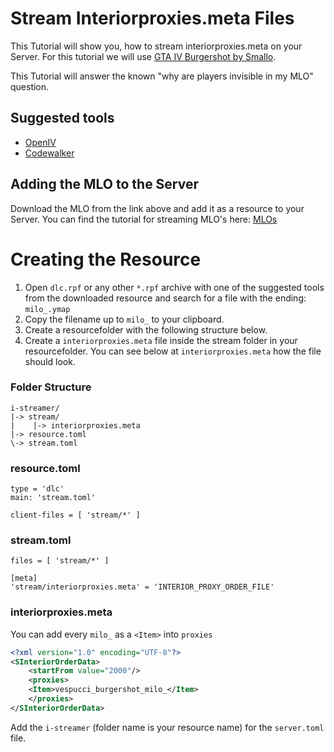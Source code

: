 # Stream Interiorproxies.meta Files
This Tutorial will show you, how to stream interiorproxies.meta on your Server. For this tutorial we will use [GTA IV Burgershot by Smallo](https://www.gta5-mods.com/maps/gtaiv-burgershot-interior-sp-and-fivem).

This Tutorial will answer the known "why are players invisible in my MLO" question.

## Suggested tools
* [OpenIV](https://openiv.com/)
* [Codewalker](https://www.gta5-mods.com/tools/codewalker-gtav-interactive-3d-map)

## Adding the MLO to the Server
Download the MLO from the link above and add it as a resource to your Server. You can find the tutorial for streaming MLO's here: [MLOs]([Tutorial:Stream)
# Creating the Resource
1. Open ```dlc.rpf``` or any other ```*.rpf``` archive with one of the suggested tools from the downloaded resource and search for a file with the ending: ```milo_.ymap```
2. Copy the filename up to ```milo_``` to your clipboard.
3. Create a resourcefolder with the following structure below.
4. Create a ```interiorproxies.meta``` file inside the stream folder in your resourcefolder. You can see below at ```interiorproxies.meta``` how the file should look.

### **Folder Structure**
```
i-streamer/
|-> stream/
|    |-> interiorproxies.meta
|-> resource.toml
\-> stream.toml
```

### **resource.toml**
```
type = 'dlc'
main: 'stream.toml'

client-files = [ 'stream/*' ]
```

### **stream.toml**
```
files = [ 'stream/*' ]

[meta]
'stream/interiorproxies.meta' = 'INTERIOR_PROXY_ORDER_FILE'
```

### **interiorproxies.meta**
You can add every ```milo_``` as a ```<Item>``` into ```proxies```

```xml
<?xml version="1.0" encoding="UTF-8"?>
<SInteriorOrderData>
    <startFrom value="2000"/>
    <proxies>
	<Item>vespucci_burgershot_milo_</Item>
    </proxies>
</SInteriorOrderData>
```
Add the ```i-streamer``` (folder name is your resource name) for the ```server.toml``` file.
